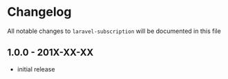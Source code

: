 # Changelog

All notable changes to `laravel-subscription` will be documented in this file

## 1.0.0 - 201X-XX-XX

- initial release
